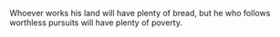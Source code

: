 Whoever works his land will have plenty of bread, but he who follows worthless pursuits will have plenty of poverty.
